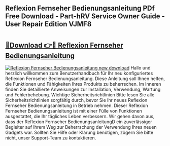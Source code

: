 ## Reflexion Fernseher Bedienungsanleitung PDf Free Download - Part-hRV Service Owner Guide - User Repair Edition VJMF8

# <h2><a href="http://df3e9t.blite.top/?on=Reflexion+Fernseher+Bedienungsanleitung">🔗Download 👉🔴 Reflexion Fernseher Bedienungsanleitung</a></h2>

[![Reflexion Fernseher Bedienungsanleitung new download](https://i.imgur.com/lujVjoI.png)](http://df3e9t.blite.top/?on=Reflexion+Fernseher+Bedienungsanleitung)
Hallo und herzlich willkommen zum Benutzerhandbuch für Ihr neu konfiguriertes Reflexion Fernseher Bedienungsanleitung. Diese Anleitung soll Ihnen helfen, die Funktionen und Fähigkeiten Ihres Produkts zu beherrschen. Im Inneren finden Sie detaillierte Anweisungen zur Installation, Verwendung, Wartung und Fehlerbehebung. Wichtige Sicherheitsrichtlinien Bitte lesen Sie alle Sicherheitsrichtlinien sorgfältig durch, bevor Sie Ihr neues Reflexion Fernseher Bedienungsanleitung in Betrieb nehmen. Dieser Reflexion Fernseher Bedienungsanleitung ist mit einer Fülle von Funktionen ausgestattet, die Ihr tägliches Leben verbessern. Wir gehen davon aus, dass der Reflexion Fernseher BedienungsanleitungD ein zuverlässiger Begleiter auf Ihrem Weg zur Beherrschung der Verwendung Ihres neuen Gadgets war. Sollten Sie Hilfe oder Klärung benötigen, zögern Sie bitte nicht, unser Support-Team zu kontaktieren.
